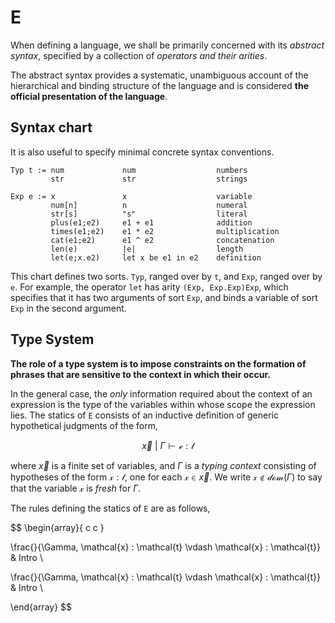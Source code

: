 # E

When defining a language, we shall be primarily concerned with its *abstract
syntax*, specified by a collection of *operators and their arities*.

The abstract syntax provides a systematic, unambiguous account of the
hierarchical and binding structure of the language and is considered **the
official presentation of the language**.

## Syntax chart

It is also useful to specify minimal concrete syntax conventions.

```
Typ t := num             num                  numbers
         str             str                  strings

Exp e := x               x                    variable
         num[n]          n                    numeral
         str[s]          "s"                  literal
         plus(e1;e2)     e1 + e1              addition
         times(e1;e2)    e1 * e2              multiplication
         cat(e1;e2)      e1 ^ e2              concatenation
         len(e)          |e|                  length
         let(e;x.e2)     let x be e1 in e2    definition
```

This chart defines two sorts. `Typ`, ranged over by `t`, and `Exp`, ranged over
by `e`. For example, the operator `let` has arity `(Exp, Exp.Exp)Exp`, which
specifies that it has two arguments of sort `Exp`, and binds a variable of sort
`Exp` in the second argument.

## Type System

**The role of a type system is to impose constraints on the formation of phrases
that are sensitive to the context in which their occur.**

In the general case, the *only* information required about the context of an
expression is the type of the variables within whose scope the expression
lies. The statics of `E` consists of an inductive definition of generic
hypothetical judgments of the form,

$$\vec{x}\ |\ \Gamma \vdash \mathcal{e} : \mathcal{t}$$

where $\vec{x}$ is a finite set of variables, and $\Gamma$ is a *typing context*
consisting of hypotheses of the form $\mathcal{x} : \mathcal{t}$, one for each
$\mathcal{x} \in \vec{x}$. We write $\mathcal{x} \notin \mathcal{dom}(\Gamma)$
to say that the variable $\mathcal{x}$ is *fresh* for $\Gamma$.

The rules defining the statics of `E` are as follows,

$$
\begin{array}{ c c }

\frac{}{\Gamma, \mathcal{x} : \mathcal{t} \vdash \mathcal{x} : \mathcal{t}} &
Intro \\

\frac{}{\Gamma, \mathcal{x} : \mathcal{t} \vdash \mathcal{x} : \mathcal{t}} &
Intro \\

\end{array}
$$
